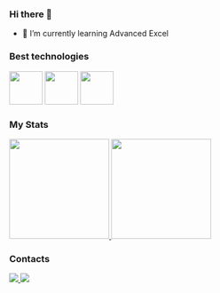 ### Hi there 👋

- 🌱 I’m currently learning Advanced Excel

### Best technologies 

<div>
  <img src="https://cdn.jsdelivr.net/gh/devicons/devicon@latest/icons/python/python-original.svg" width="60"/>
  <img src="https://cdn.jsdelivr.net/gh/devicons/devicon@latest/icons/javascript/javascript-plain.svg" width="60"/>
  <img src="https://cdn.jsdelivr.net/gh/devicons/devicon@latest/icons/mysql/mysql-original.svg" width="60"/>
</div>

### My Stats

<div>
  <a href="https://github.com/renanptk">
    <img height="180cm" src="https://github-readme-stacts.vercel.app/api/top-langs/?username=renanptk&layout=compact&langs_count=7&theme=dark"/>
    <img height="180cm" src="https://github-readme-stacts.vercel.app/api?username=renanptk&show_icons=true&theme=dark&include_all_comits=true&count_private=true"/>
  </a>
</div>

### Contacts

<div>
  <a href="https://mail.google.com/mail/u/4/#inbox">
    <img src="https://img.shields.io/badge/Gmail-D14836?style=for-the-badge&logo=gmail&logoColor=white" />
  </a>
  <a href="https://linkedin.com/in/renanpatrick">
    <img src="https://img.shields.io/badge/LinkedIn-0077B5?style=for-the-badge&logo=linkedin&logoColor=white" />
  </a>
</div>

